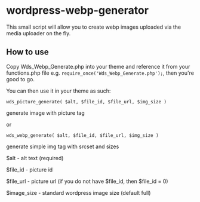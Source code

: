 # wordpress-webp-generator

This small script will allow you to create webp images uploaded via the media uploader on the fly.

## How to use

Copy Wds_Webp_Generate.php into your theme and reference it from your functions.php file e.g. `require_once('Wds_Webp_Generate.php');`, then you're good to go.

You can then use it in your theme as such:

```
wds_picture_generate( $alt, $file_id, $file_url, $img_size )
```
generate image with picture tag

or

```
wds_webp_generate( $alt, $file_id, $file_url, $img_size )
```
generate simple img tag with srcset and sizes

$alt - alt text (required)

$file_id - picture id

$file_url - picture url (if you do not have $file_id, then $file_id = 0)

$image_size - standard wordpress image size (default full)

